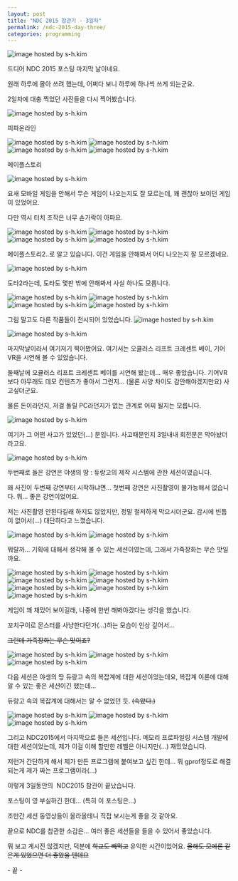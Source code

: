 ```yaml
---
layout: post
title: "NDC 2015 참관기 - 3일차"
permalink: /ndc-2015-day-three/
categories: programming
---
```

<img src="https://img.blog.niceb5y.net/410QAxjrb.jpg" alt="image hosted by s-h.kim" class="w-full" data-action="zoom">

드디어 NDC 2015 포스팅 마지막 날이네요.

원래 하루에 몰아 쓰려 했는데, 어쩌다 보니 하루에 하나씩 쓰게 되는군요.

2일차에 대충 찍었던 사진들을 다시 찍어봤습니다.

<img src="https://img.blog.niceb5y.net/Vk1BCxjHb.jpg" alt="image hosted by s-h.kim" class="w-full" data-action="zoom">

피파온라인

<img src="https://img.blog.niceb5y.net/VkEICeoHb.jpg" alt="image hosted by s-h.kim" class="w-full" data-action="zoom">

<img src="https://img.blog.niceb5y.net/Nk7PAesr-.jpg" alt="image hosted by s-h.kim" class="w-full" data-action="zoom">

<img src="https://img.blog.niceb5y.net/VJHORxirW.jpg" alt="image hosted by s-h.kim" class="w-full" data-action="zoom">

<img src="https://img.blog.niceb5y.net/41FYRgiHb.jpg" alt="image hosted by s-h.kim" class="w-full" data-action="zoom">

메이플스토리

<img src="https://img.blog.niceb5y.net/4yCn0xsrW.jpg" alt="image hosted by s-h.kim" class="w-full" data-action="zoom">

요새 모바일 게임을 안해서 무슨 게임이 나오는지도 잘 모르는데, 꽤 괜찮아 보이던 게임이 있었어요.

다만 역시 터치 조작은 너무 손가락이 아파요.

<img src="https://img.blog.niceb5y.net/4yPC0xsrZ.jpg" alt="image hosted by s-h.kim" class="w-full" data-action="zoom">

<img src="https://img.blog.niceb5y.net/EyPkybsBW.jpg" alt="image hosted by s-h.kim" class="w-full" data-action="zoom">

<img src="https://img.blog.niceb5y.net/41IlJ-jrW.jpg" alt="image hosted by s-h.kim" class="w-full" data-action="zoom">

<img src="https://img.blog.niceb5y.net/NywWk-jBZ.jpg" alt="image hosted by s-h.kim" class="w-full" data-action="zoom">

메이플스토리2..로 알고 있습니다. 이건 게임을 안해봐서 어디 나오는지 잘 모르겠네요.

<img src="https://img.blog.niceb5y.net/EySN1ZiHW.jpg" alt="image hosted by s-h.kim" class="w-full" data-action="zoom">

도타2라는데, 도타도 몇판 밖에 안해봐서 사실 하나도 모릅니다.

<img src="https://img.blog.niceb5y.net/VJTwyWjBZ.jpg" alt="image hosted by s-h.kim" class="w-full" data-action="zoom">

<img src="https://img.blog.niceb5y.net/Ek3O1biSZ.jpg" alt="image hosted by s-h.kim" class="w-full" data-action="zoom">

<img src="https://img.blog.niceb5y.net/NJgc1Wirb.jpg" alt="image hosted by s-h.kim" class="w-full" data-action="zoom">

<img src="https://img.blog.niceb5y.net/Nyp9J-iBW.jpg" alt="image hosted by s-h.kim" class="w-full" data-action="zoom">

그림 말고도 다른 작품들이 전시되어 있었습니다.
<img src="https://img.blog.niceb5y.net/EJZn1bjrb.jpg" alt="image hosted by s-h.kim" class="w-full" data-action="zoom">

<img src="https://img.blog.niceb5y.net/4Jxp1bjrZ.jpg" alt="image hosted by s-h.kim" class="w-full" data-action="zoom">

마지막날이라서 여기저기 찍어봤어요. 여기서는 오큘러스 리프트 크레센트 베이, 기어VR을 시연해 볼 수 있었습니다.

둘째날에 오큘러스 리프트 크레센트 베이를 시연해 봤는데... 매우 좋았습니다. 기어VR보다 아무래도 데모 컨텐츠가 좋아서 그런지... (물론 사양 차이도 감안해야겠지만요) 사고싶더군요.

물론 돈이라던지, 저걸 돌릴 PC라던지가 없는 관계로 어찌 될지는 모릅니다.

<img src="https://img.blog.niceb5y.net/EJZylbjr-.jpg" alt="image hosted by s-h.kim" class="w-full" data-action="zoom">

여기가 그 어떤 사고가 있었던(...) 문입니다. 사고때문인지 3일내내 회전문은 막아놨더라고요.

<img src="https://img.blog.niceb5y.net/N19xeZoSb.jpg" alt="image hosted by s-h.kim" class="w-full" data-action="zoom">

두번째로 들은 강연은 야생의 땅 : 듀랑고의 제작 시스템에 관한 세션이였습니다.

왜 사진이 두번째 강연부터 시작하냐면... 첫번째 강연은 사진촬영이 불가능해서 없습니다. 뭐... 좋은 강연이었어요.

저는 사진촬영 안된다길래 하지도 않았지만, 정말 철저하게 막으시더군요. 감시에 빈틈이 없어서(...) 대단하다고 느꼈습니다.

<img src="https://img.blog.niceb5y.net/EJfmxbiS-.jpg" alt="image hosted by s-h.kim" class="w-full" data-action="zoom">

<img src="https://img.blog.niceb5y.net/VJXNeZoBb.jpg" alt="image hosted by s-h.kim" class="w-full" data-action="zoom">

뭐랄까... 기획에 대해서 생각해 볼 수 있는 세션이였는데, 그래서 가죽장화는 무슨 맛일까요.

<img src="https://img.blog.niceb5y.net/VyrGZ-iSb.jpg" alt="image hosted by s-h.kim" class="w-full" data-action="zoom">

<img src="https://img.blog.niceb5y.net/4JRGZ-sBW.jpg" alt="image hosted by s-h.kim" class="w-full" data-action="zoom">

<img src="https://img.blog.niceb5y.net/NyKmW-orb.jpg" alt="image hosted by s-h.kim" class="w-full" data-action="zoom">

<img src="https://img.blog.niceb5y.net/4yWEWbsS-.jpg" alt="image hosted by s-h.kim" class="w-full" data-action="zoom">

<img src="https://img.blog.niceb5y.net/NkiNW-jB-.jpg" alt="image hosted by s-h.kim" class="w-full" data-action="zoom">

<img src="https://img.blog.niceb5y.net/NkJUb-sSW.jpg" alt="image hosted by s-h.kim" class="w-full" data-action="zoom">

<img src="https://img.blog.niceb5y.net/N16LZ-sHb.jpg" alt="image hosted by s-h.kim" class="w-full" data-action="zoom">

게임이 꽤 재밌어 보이길래, 나중에 한번 해봐야겠다는 생각을 했습니다.

꼬치구이로 몬스터를 사냥한다던가(...)하는 모습이 인상 깊어서...

<del>그런데 가죽장화는 무슨 맛이죠?</del>

<img src="https://img.blog.niceb5y.net/Ey_wWWiBZ.jpg" alt="image hosted by s-h.kim" class="w-full" data-action="zoom">

<img src="https://img.blog.niceb5y.net/EysOWbjHZ.jpg" alt="image hosted by s-h.kim" class="w-full" data-action="zoom">

<img src="https://img.blog.niceb5y.net/EyUKZWsHb.jpg" alt="image hosted by s-h.kim" class="w-full" data-action="zoom">

다음 세션은 야생의 땅 듀랑고 속의 복잡계에 대한 세션이었는데요, 복잡계 이론에 대해 알 수 있는 좋은 세션이긴 했는데...

듀랑고 속의 복잡계에 대해서는 알 수 없었던 듯. <del>(속았다.)</del>

<img src="https://img.blog.niceb5y.net/EJKiZWirb.jpg" alt="image hosted by s-h.kim" class="w-full" data-action="zoom">

<img src="https://img.blog.niceb5y.net/4kKnbZsSW.jpg" alt="image hosted by s-h.kim" class="w-full" data-action="zoom">

<img src="https://img.blog.niceb5y.net/4JU6b-sSb.jpg" alt="image hosted by s-h.kim" class="w-full" data-action="zoom">

그리고 NDC2015에서 마지막으로 들은 세션입니다. 메모리 프로파일링 시스템 개발에 대한 세션이었는데, 제가 이걸 이해 할만한 레벨은 아니지만(...) 재밌었습니다.

저런거 간단하게 해서 제가 만든 프로그램에 붙여보고 싶긴 한데... 뭐 gprof정도로 해결되는게 제가 짜는 프로그램이라(...)

이렇게 3일동안의  NDC2015 참관이 끝났습니다.

포스팅이 영 부실하긴 한데... (특히 이 포스팅은...)

조만간 세션 동영상들이 올라올테니 직접 보시는게 좋을 것 같아요.

끝으로 NDC를 참관한 소감은... 여러 좋은 세션들을 들을 수 있어서 좋았습니다.

뭐 보고 계시진 않겠지만, 덕분에 <del>학교도 빼먹고</del> 유익한 시간이었어요. <del>올해도 모에론 같은게 있었으면 더 좋았을 텐데요</del>

\- 끝 \-

